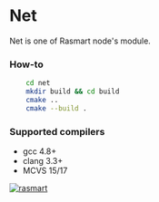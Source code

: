 # Net

Net is one of Rasmart node's module.

### How-to
```sh
    cd net
    mkdir build && cd build
    cmake .. 
    cmake --build .
```

### Supported compilers
  - gcc 4.8+
  - clang 3.3+
  - MCVS 15/17

[![rasmart](https://rasmart.io/img/poweredBy.png)](https://rasmart.io/)
